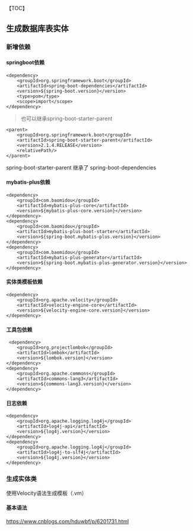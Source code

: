 【TOC】

## 生成数据库表实体
### 新增依赖
#### springboot依赖
```
<dependency>
    <groupId>org.springframework.boot</groupId>
    <artifactId>spring-boot-dependencies</artifactId>
    <version>${spring-boot.version}</version>
    <type>pom</type>
    <scope>import</scope>
</dependency>
```
> 也可以继承spring-boot-starter-parent
```$xslt
<parent>
    <groupId>org.springframework.boot</groupId>
    <artifactId>spring-boot-starter-parent</artifactId>
    <version>2.1.4.RELEASE</version>
    <relativePath/> 
</parent>
```
spring-boot-starter-parent 继承了 spring-boot-dependencies

#### mybatis-plus依赖
```$xslt
<dependency>
    <groupId>com.baomidou</groupId>
    <artifactId>mybatis-plus-core</artifactId>
    <version>${mybatis-plus-core.version}</version>
</dependency>
<dependency>
    <groupId>com.baomidou</groupId>
    <artifactId>mybatis-plus-boot-starter</artifactId>
    <version>${spring-boot.mybatis-plus.version}</version>
</dependency>
<dependency>
    <groupId>com.baomidou</groupId>
    <artifactId>mybatis-plus-generator</artifactId>
    <version>${spring-boot.mybatis-plus-generator.version}</version>
</dependency>
```
#### 实体类模板依赖
```$xslt
<dependency>
    <groupId>org.apache.velocity</groupId>
    <artifactId>velocity-engine-core</artifactId>
    <version>${velocity-engine-core.version}</version>
</dependency>
```
#### 工具包依赖
```$xslt
 <dependency>
    <groupId>org.projectlombok</groupId>
    <artifactId>lombok</artifactId>
    <version>${lombok.version}</version>
</dependency>
<dependency>
    <groupId>org.apache.commons</groupId>
    <artifactId>commons-lang3</artifactId>
    <version>${commons-lang3.version}</version>
</dependency>
```
#### 日志依赖
```$xslt
<dependency>
    <groupId>org.apache.logging.log4j</groupId>
    <artifactId>log4j-api</artifactId>
    <version>${log4j.version}</version>
</dependency>
<dependency>
    <groupId>org.apache.logging.log4j</groupId>
    <artifactId>log4j-to-slf4j</artifactId>
    <version>${log4j.version}</version>
</dependency>
```

### 生成实体类
使用Velocity语法生成模板（.vm）
#### 基本语法
https://www.cnblogs.com/hduwbf/p/6201731.html


                

